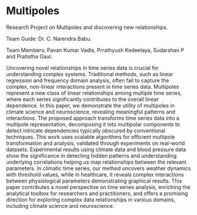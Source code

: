 # Multipoles
Research Project on Multipoles and discovering new relationships.

Team Guide: Dr. C. Narendra Babu.

Team Members: Pavan Kumar Vadla, Prrathyush Kedeelaya, Sudarshan P and Pratistha Gaur.


Uncovering novel relationships in time series data is crucial for understanding complex systems. Traditional methods, such as linear regression and frequency domain analysis, often fail to capture the complex, non-linear interactions present in time series data. Multipoles represent a new class of linear relationships among multiple time series, where each series significantly contributes to the overall linear dependence. In this paper, we demonstrate the utility of multipoles in climate science and neuroscience, revealing meaningful patterns and interactions. The proposed approach transforms time series data into a multipole representation, decomposing it into multipolar components to detect intricate dependencies typically obscured by conventional techniques. This work uses scalable algorithms for efficient multipole transformation and analysis, validated through experiments on real-world datasets. Experimental results using climate data and blood pressure data show the significance in detecting hidden patterns and understanding underlying correlations helping us map relationships between the relevant parameters. In climatic time series, our method uncovers weather dynamics with threshold values, while in healthcare, it reveals complex interactions between physiological parameters demonstrating graphical results. This paper contributes a novel perspective on time series analysis, enriching the analytical toolbox for researchers and practitioners, and offers a promising direction for exploring complex data relationships in various domains, including climate science and neuroscience.
